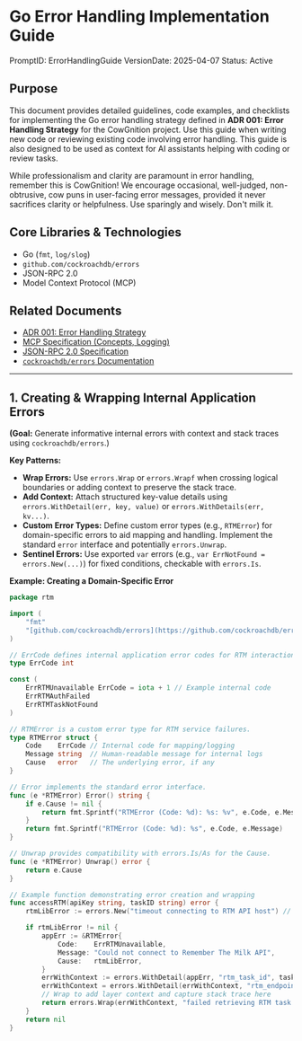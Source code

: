 # Go Error Handling Implementation Guide

PromptID: ErrorHandlingGuide
VersionDate: 2025-04-07
Status: Active

## Purpose

This document provides detailed guidelines, code examples, and checklists for implementing the Go error handling strategy defined in **ADR 001: Error Handling Strategy** for the CowGnition project. Use this guide when writing new code or reviewing existing code involving error handling. This guide is also designed to be used as context for AI assistants helping with coding or review tasks.

While professionalism and clarity are paramount in error handling, remember this is CowGnition! We encourage occasional, well-judged, non-obtrusive, cow puns in user-facing error messages, provided it never sacrifices clarity or helpfulness. Use sparingly and wisely. Don't milk it.

## Core Libraries & Technologies

- Go (`fmt`, `log/slog`)
- `github.com/cockroachdb/errors`
- JSON-RPC 2.0
- Model Context Protocol (MCP)

## Related Documents

- [ADR 001: Error Handling Strategy](001_error_handling_strategy.md)
- [MCP Specification (Concepts, Logging)](link/to/mcp/spec)
- [JSON-RPC 2.0 Specification](https://www.jsonrpc.org/specification)
- [`cockroachdb/errors` Documentation](https://pkg.go.dev/github.com/cockroachdb/errors)

---

## 1. Creating & Wrapping Internal Application Errors

**(Goal:** Generate informative internal errors with context and stack traces using `cockroachdb/errors`.)

**Key Patterns:**

- **Wrap Errors:** Use `errors.Wrap` or `errors.Wrapf` when crossing logical boundaries or adding context to preserve the stack trace.
- **Add Context:** Attach structured key-value details using `errors.WithDetail(err, key, value)` or `errors.WithDetails(err, kv...)`.
- **Custom Error Types:** Define custom error types (e.g., `RTMError`) for domain-specific errors to aid mapping and handling. Implement the standard `error` interface and potentially `errors.Unwrap`.
- **Sentinel Errors:** Use exported `var` errors (e.g., `var ErrNotFound = errors.New(...)`) for fixed conditions, checkable with `errors.Is`.

**Example: Creating a Domain-Specific Error**

```go
package rtm

import (
	"fmt"
	"[github.com/cockroachdb/errors](https://github.com/cockroachdb/errors)"
)

// ErrCode defines internal application error codes for RTM interactions.
type ErrCode int

const (
	ErrRTMUnavailable ErrCode = iota + 1 // Example internal code
	ErrRTMAuthFailed
	ErrRTMTaskNotFound
)

// RTMError is a custom error type for RTM service failures.
type RTMError struct {
	Code    ErrCode // Internal code for mapping/logging
	Message string  // Human-readable message for internal logs
	Cause   error   // The underlying error, if any
}

// Error implements the standard error interface.
func (e *RTMError) Error() string {
	if e.Cause != nil {
		return fmt.Sprintf("RTMError (Code: %d): %s: %v", e.Code, e.Message, e.Cause)
	}
	return fmt.Sprintf("RTMError (Code: %d): %s", e.Code, e.Message)
}

// Unwrap provides compatibility with errors.Is/As for the Cause.
func (e *RTMError) Unwrap() error {
	return e.Cause
}

// Example function demonstrating error creation and wrapping
func accessRTM(apiKey string, taskID string) error {
	rtmLibError := errors.New("timeout connecting to RTM API host") // Simulated underlying error

	if rtmLibError != nil {
		appErr := &RTMError{
			Code:    ErrRTMUnavailable,
			Message: "Could not connect to Remember The Milk API",
			Cause:   rtmLibError,
		}
		errWithContext := errors.WithDetail(appErr, "rtm_task_id", taskID)
		errWithContext = errors.WithDetail(errWithContext, "rtm_endpoint_attempted", "[https://api.rememberthemilk.com/services/rest/](https://api.rememberthemilk.com/services/rest/)")
		// Wrap to add layer context and capture stack trace here
		return errors.Wrap(errWithContext, "failed retrieving RTM task details")
	}
	return nil
}
```

